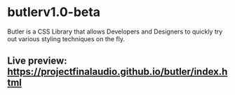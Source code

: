 # butlerv1.0-beta
Butler is a CSS Library that allows Developers and Designers to quickly try out various styling techniques on the fly.

## Live preview: https://projectfinalaudio.github.io/butler/index.html
